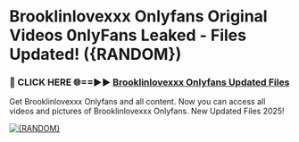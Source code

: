 # Brooklinlovexxx Onlyfans Original Videos 0nlyFans Leaked - Files Updated! ({RANDOM})

<h3>🔴 CLICK HERE 🌐==►► <a href="https://betterlinks.top/A2PfLJ" rel="nofollow">Brooklinlovexxx Onlyfans Updated Files</a></h3>

Get Brooklinlovexxx Onlyfans and all content. Now you can access all videos and pictures of Brooklinlovexxx Onlyfans. New Updated Files 2025!

[![{RANDOM}](https://i.imgur.com/ppqm5kG.gif)](https://betterlinks.top/A2PfLJ)